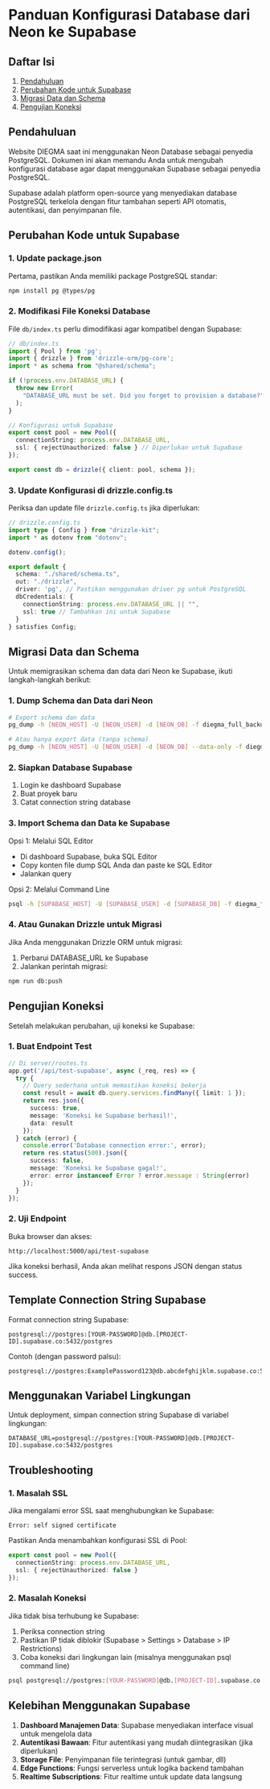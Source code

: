 # Panduan Konfigurasi Database dari Neon ke Supabase

## Daftar Isi
1. [Pendahuluan](#pendahuluan)
2. [Perubahan Kode untuk Supabase](#perubahan-kode-untuk-supabase)
3. [Migrasi Data dan Schema](#migrasi-data-dan-schema)
4. [Pengujian Koneksi](#pengujian-koneksi)

## Pendahuluan

Website DIEGMA saat ini menggunakan Neon Database sebagai penyedia PostgreSQL. Dokumen ini akan memandu Anda untuk mengubah konfigurasi database agar dapat menggunakan Supabase sebagai penyedia PostgreSQL.

Supabase adalah platform open-source yang menyediakan database PostgreSQL terkelola dengan fitur tambahan seperti API otomatis, autentikasi, dan penyimpanan file.

## Perubahan Kode untuk Supabase

### 1. Update package.json

Pertama, pastikan Anda memiliki package PostgreSQL standar:

```bash
npm install pg @types/pg
```

### 2. Modifikasi File Koneksi Database

File `db/index.ts` perlu dimodifikasi agar kompatibel dengan Supabase:

```typescript
// db/index.ts
import { Pool } from 'pg';
import { drizzle } from 'drizzle-orm/pg-core';
import * as schema from "@shared/schema";

if (!process.env.DATABASE_URL) {
  throw new Error(
    "DATABASE_URL must be set. Did you forget to provision a database?",
  );
}

// Konfigurasi untuk Supabase
export const pool = new Pool({ 
  connectionString: process.env.DATABASE_URL,
  ssl: { rejectUnauthorized: false } // Diperlukan untuk Supabase
});

export const db = drizzle({ client: pool, schema });
```

### 3. Update Konfigurasi di drizzle.config.ts

Periksa dan update file `drizzle.config.ts` jika diperlukan:

```typescript
// drizzle.config.ts
import type { Config } from "drizzle-kit";
import * as dotenv from "dotenv";

dotenv.config();

export default {
  schema: "./shared/schema.ts",
  out: "./drizzle",
  driver: 'pg', // Pastikan menggunakan driver pg untuk PostgreSQL
  dbCredentials: {
    connectionString: process.env.DATABASE_URL || "",
    ssl: true // Tambahkan ini untuk Supabase
  }
} satisfies Config;
```

## Migrasi Data dan Schema

Untuk memigrasikan schema dan data dari Neon ke Supabase, ikuti langkah-langkah berikut:

### 1. Dump Schema dan Data dari Neon

```bash
# Export schema dan data
pg_dump -h [NEON_HOST] -U [NEON_USER] -d [NEON_DB] -f diegma_full_backup.sql

# Atau hanya export data (tanpa schema)
pg_dump -h [NEON_HOST] -U [NEON_USER] -d [NEON_DB] --data-only -f diegma_data_only.sql
```

### 2. Siapkan Database Supabase

1. Login ke dashboard Supabase
2. Buat proyek baru
3. Catat connection string database

### 3. Import Schema dan Data ke Supabase

Opsi 1: Melalui SQL Editor
- Di dashboard Supabase, buka SQL Editor
- Copy konten file dump SQL Anda dan paste ke SQL Editor
- Jalankan query

Opsi 2: Melalui Command Line
```bash
psql -h [SUPABASE_HOST] -U [SUPABASE_USER] -d [SUPABASE_DB] -f diegma_full_backup.sql
```

### 4. Atau Gunakan Drizzle untuk Migrasi

Jika Anda menggunakan Drizzle ORM untuk migrasi:

1. Perbarui DATABASE_URL ke Supabase
2. Jalankan perintah migrasi:
```bash
npm run db:push
```

## Pengujian Koneksi

Setelah melakukan perubahan, uji koneksi ke Supabase:

### 1. Buat Endpoint Test

```typescript
// Di server/routes.ts
app.get('/api/test-supabase', async (_req, res) => {
  try {
    // Query sederhana untuk memastikan koneksi bekerja
    const result = await db.query.services.findMany({ limit: 1 });
    return res.json({
      success: true,
      message: 'Koneksi ke Supabase berhasil!',
      data: result
    });
  } catch (error) {
    console.error('Database connection error:', error);
    return res.status(500).json({ 
      success: false,
      message: 'Koneksi ke Supabase gagal!', 
      error: error instanceof Error ? error.message : String(error)
    });
  }
});
```

### 2. Uji Endpoint

Buka browser dan akses:
```
http://localhost:5000/api/test-supabase
```

Jika koneksi berhasil, Anda akan melihat respons JSON dengan status success.

## Template Connection String Supabase

Format connection string Supabase:

```
postgresql://postgres:[YOUR-PASSWORD]@db.[PROJECT-ID].supabase.co:5432/postgres
```

Contoh (dengan password palsu):
```
postgresql://postgres:ExamplePassword123@db.abcdefghijklm.supabase.co:5432/postgres
```

## Menggunakan Variabel Lingkungan

Untuk deployment, simpan connection string Supabase di variabel lingkungan:

```
DATABASE_URL=postgresql://postgres:[YOUR-PASSWORD]@db.[PROJECT-ID].supabase.co:5432/postgres
```

## Troubleshooting

### 1. Masalah SSL

Jika mengalami error SSL saat menghubungkan ke Supabase:

```
Error: self signed certificate
```

Pastikan Anda menambahkan konfigurasi SSL di Pool:

```typescript
export const pool = new Pool({ 
  connectionString: process.env.DATABASE_URL,
  ssl: { rejectUnauthorized: false }
});
```

### 2. Masalah Koneksi

Jika tidak bisa terhubung ke Supabase:

1. Periksa connection string
2. Pastikan IP tidak diblokir (Supabase > Settings > Database > IP Restrictions)
3. Coba koneksi dari lingkungan lain (misalnya menggunakan psql command line)

```bash
psql postgresql://postgres:[YOUR-PASSWORD]@db.[PROJECT-ID].supabase.co:5432/postgres
```

## Kelebihan Menggunakan Supabase

1. **Dashboard Manajemen Data**: Supabase menyediakan interface visual untuk mengelola data
2. **Autentikasi Bawaan**: Fitur autentikasi yang mudah diintegrasikan (jika diperlukan)
3. **Storage File**: Penyimpanan file terintegrasi (untuk gambar, dll)
4. **Edge Functions**: Fungsi serverless untuk logika backend tambahan
5. **Realtime Subscriptions**: Fitur realtime untuk update data langsung